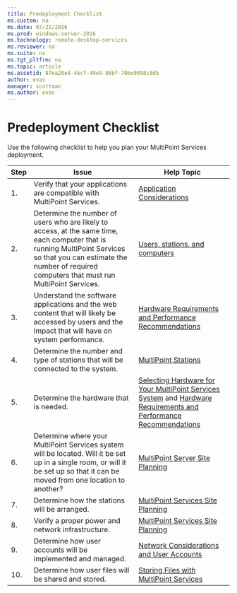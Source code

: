 ```yaml
---
title: Predeployment Checklist
ms.custom: na
ms.date: 07/22/2016
ms.prod: windows-server-2016
ms.technology: remote-desktop-services
ms.reviewer: na
ms.suite: na
ms.tgt_pltfrm: na
ms.topic: article
ms.assetid: 87ea20e4-46cf-49e9-86bf-70be9098c8db
author: evas
manager: scottman
ms.author: evas
---
```

# Predeployment Checklist
Use the following checklist to help you plan your MultiPoint Services deployment.  
  
|Step|Issue|Help Topic|  
|--------|---------|--------------|  
|1.|Verify that your applications are compatible with MultiPoint Services.|[Application Considerations](Application-Considerations.md)|  
|2.|Determine the number of users who are likely to access, at the same time, each computer that is running MultiPoint Services so that you can estimate the number of required computers that must run MultiPoint Services.|[Users, stations, and computers](MultiPoint-services-Site-Planning.md#BKMK_NumberofUsersStationsandComputersRunningMultiPointServer)|  
|3.|Understand the software applications and the web content that will likely be accessed by users and the impact that will have on system performance.|[Hardware Requirements and Performance Recommendations](Hardware-Requirements-and-Performance-Recommendations.md)|  
|4.|Determine the number and type of stations that will be connected to the system.|[MultiPoint Stations](MultiPoint-services-Stations.md)|  
|5.|Determine the hardware that is needed.|[Selecting Hardware for Your MultiPoint Services System](Selecting-Hardware-for-Your-MultiPoint-services-System.md) and [Hardware Requirements and Performance Recommendations](Hardware-Requirements-and-Performance-Recommendations.md)|  
|6.|Determine where your MultiPoint Services system will be located. Will it be set up in a single room, or will it be set up so that it can be moved from one location to another?|[MultiPoint Server Site Planning](MultiPoint-services-Site-Planning.md)|  
|7.|Determine how the stations will be arranged.|[MultiPoint Services Site Planning](MultiPoint-services-Site-Planning.md)|  
|8.|Verify a proper power and network infrastructure.|[MultiPoint Services Site Planning](MultiPoint-services-Site-Planning.md)|  
|9.|Determine how user accounts will be implemented and managed.|[Network Considerations and User Accounts](Network-Considerations-and-User-Accounts.md)|  
|10.|Determine how user files will be shared and stored.|[Storing Files with MultiPoint Services](Storing-Files-with-MultiPoint-services.md)|